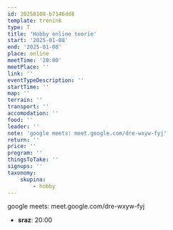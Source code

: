 ```yaml
---
id: 20250108-b7146dd8
template: trenink
type: T
title: 'Hobby online teorie'
start: '2025-01-08'
end: '2025-01-08'
place: online
meetTime: '20:00'
meetPlace: ''
link: ''
eventTypeDescription: ''
startTime: ''
map: ''
terrain: ''
transport: ''
accomodation: ''
food: ''
leader: ''
note: 'google meets: meet.google.com/dre-wxyw-fyj'
return: ''
price: ''
program: ''
thingsToTake: ''
signups: ''
taxonomy:
    skupina:
        - hobby
---
```


google meets: meet.google.com/dre-wxyw-fyj
* **sraz**: 20:00
